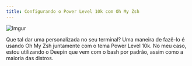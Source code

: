 ```yaml
---
title: Configurando o Power Level 10k com Oh My Zsh
---
```


![Imgur](https://i.imgur.com/GJFnCyo.png)

Que tal dar uma personalizada no seu terminal? Uma maneira de fazê-lo é usando Oh My Zsh juntamente com o tema Power Level 10k. No meu caso, estou utilizando o Deepin que vem com o bash por padrão, assim como a maioria das distros.
